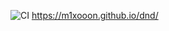 ![CI](https://github.com/M1xooon/dnd/actions/workflows/node.js.yml/badge.svg)
https://m1xooon.github.io/dnd/
